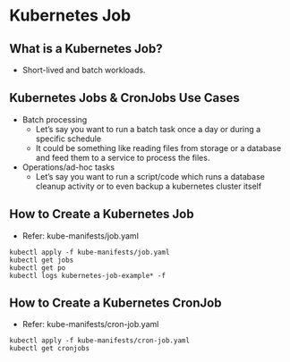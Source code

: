 # Kubernetes Job
## What is a Kubernetes Job?
- Short-lived and batch workloads.

## Kubernetes Jobs & CronJobs Use Cases
- Batch processing
  - Let’s say you want to run a batch task once a day or during a specific schedule
  - It could be something like reading files from storage or a database and feed them to a service to process the files.
- Operations/ad-hoc tasks
  - Let’s say you want to run a script/code which runs a database cleanup activity or to even backup a kubernetes cluster itself

## How to Create a Kubernetes Job
- Refer: kube-manifests/job.yaml

```
kubectl apply -f kube-manifests/job.yaml
kubectl get jobs
kubectl get po
kubectl logs kubernetes-job-example* -f
```

## How to Create a Kubernetes CronJob
- Refer: kube-manifests/cron-job.yaml

```
kubectl apply -f kube-manifests/cron-job.yaml
kubectl get cronjobs
```
